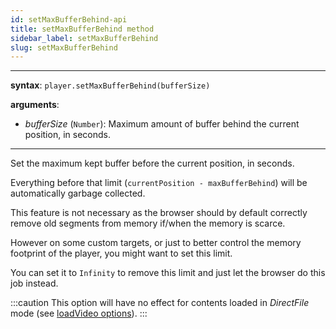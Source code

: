 ```yaml
---
id: setMaxBufferBehind-api
title: setMaxBufferBehind method
sidebar_label: setMaxBufferBehind
slug: setMaxBufferBehind
---
```


---

**syntax**: `player.setMaxBufferBehind(bufferSize)`

**arguments**:

- _bufferSize_ (`Number`): Maximum amount of buffer behind the current
  position, in seconds.

---

Set the maximum kept buffer before the current position, in seconds.

Everything before that limit (`currentPosition - maxBufferBehind`) will be
automatically garbage collected.

This feature is not necessary as the browser should by default correctly
remove old segments from memory if/when the memory is scarce.

However on some custom targets, or just to better control the memory footprint
of the player, you might want to set this limit.

You can set it to `Infinity` to remove this limit and just let the browser do
this job instead.

:::caution
This option will have no effect for contents loaded in _DirectFile_
mode (see [loadVideo options](./../basicMethods/loadVideo.md#transport)).
:::
